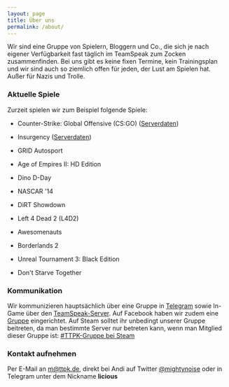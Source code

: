 ```yaml
---
layout: page
title: Über uns
permalink: /about/
---
```


Wir sind eine Gruppe von Spielern, Bloggern und Co., die sich je nach eigener Verfügbarkeit fast täglich im TeamSpeak zum Zocken zusammenfinden. Bei uns gibt es keine fixen Termine, kein Trainingsplan und wir sind auch so ziemlich offen für jeden, der Lust am Spielen hat. Außer für Nazis und Trolle.

### Aktuelle Spiele

Zurzeit spielen wir zum Beispiel folgende Spiele:

* Counter-Strike: Global Offensive (CS:GO) ([Serverdaten](http://wiki.ttpk.de/csgo-server/))
* Insurgency ([Serverdaten](http://wiki.ttpk.de/insurgency-server/))
* GRID Autosport
* Age of Empires II: HD Edition
* Dino D-Day

* NASCAR '14
* DiRT Showdown
* Left 4 Dead 2 (L4D2)
* Awesomenauts
* Borderlands 2
* Unreal Tournament 3: Black Edition
* Don't Starve Together

### Kommunikation

Wir kommunizieren hauptsächlich über eine Gruppe in [Telegram](https://telegram.org) sowie In-Game über den [TeamSpeak-Server](http://wiki.ttpk.de/teamspeak-server/). Auf Facebook haben wir zudem eine [Gruppe](https://www.facebook.com/groups/437059753100809/) eingerichtet. Auf Steam solltet ihr unbedingt unserer Gruppe beitreten, da man bestimmte Server nur betreten kann, wenn man Mitglied dieser Gruppe ist: [#TTPK-Gruppe bei Steam](http://steamcommunity.com/groups/teamtrackpadkiller)

### Kontakt aufnehmen

Per E-Mail an [m@ttpk.de](mailto:m@ttpk.de), direkt bei Andi auf Twitter [@mightynoise](https://twitter.com/mightynoise) oder in Telegram unter dem Nickname **licious**